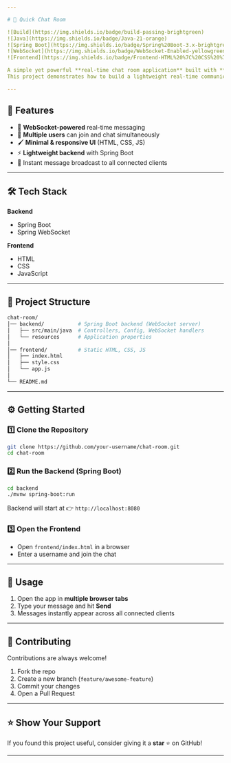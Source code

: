 ```yaml
---

# 💬 Quick Chat Room

![Build](https://img.shields.io/badge/build-passing-brightgreen)
![Java](https://img.shields.io/badge/Java-21-orange)
![Spring Boot](https://img.shields.io/badge/Spring%20Boot-3.x-brightgreen)
![WebSocket](https://img.shields.io/badge/WebSocket-Enabled-yellowgreen)
![Frontend](https://img.shields.io/badge/Frontend-HTML%20%7C%20CSS%20%7C%20JS-blueviolet)

A simple yet powerful **real-time chat room application** built with **Spring Boot WebSockets** on the backend and **HTML, CSS, and JavaScript** on the frontend.
This project demonstrates how to build a lightweight real-time communication platform without external chat services.

---
```


## 🚀 Features

* 🔗 **WebSocket-powered** real-time messaging
* 👥 **Multiple users** can join and chat simultaneously
* 🖌️ **Minimal & responsive UI** (HTML, CSS, JS)
* ⚡ **Lightweight backend** with Spring Boot
* 📡 Instant message broadcast to all connected clients

---

## 🛠️ Tech Stack

**Backend**

* Spring Boot
* Spring WebSocket

**Frontend**

* HTML
* CSS
* JavaScript

---

## 📂 Project Structure

```bash
chat-room/
│── backend/           # Spring Boot backend (WebSocket server)
│   ├── src/main/java  # Controllers, Config, WebSocket handlers
│   └── resources      # Application properties
│
│── frontend/          # Static HTML, CSS, JS
│   ├── index.html
│   ├── style.css
│   └── app.js
│
└── README.md
```

---

## ⚙️ Getting Started

### 1️⃣ Clone the Repository

```bash
git clone https://github.com/your-username/chat-room.git
cd chat-room
```

### 2️⃣ Run the Backend (Spring Boot)

```bash
cd backend
./mvnw spring-boot:run
```

Backend will start at 👉 `http://localhost:8080`

### 3️⃣ Open the Frontend

* Open `frontend/index.html` in a browser
* Enter a username and join the chat

---

## 🎯 Usage

1. Open the app in **multiple browser tabs**
2. Type your message and hit **Send**
3. Messages instantly appear across all connected clients

---

## 🤝 Contributing

Contributions are always welcome!

1. Fork the repo
2. Create a new branch (`feature/awesome-feature`)
3. Commit your changes
4. Open a Pull Request

---

## ⭐ Show Your Support

If you found this project useful, consider giving it a **star** ⭐ on GitHub!

---
